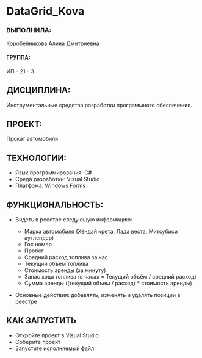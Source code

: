# DataGrid_Kova

### ВЫПОЛНИЛА:
Коробейникова Алина Дмитриевна
#### ГРУППА:
ИП - 21 - 3

## ДИСЦИПЛИНА:

Инструментальные средства разработки программного обеспечения.

## ПРОЕКТ: 

Прокат автомобиля

## ТЕХНОЛОГИИ:

+ Язык программирования: C#
+ Среда разработки: Visual Studio
+ Платфома: Windows Forms

## ФУНКЦИОНАЛЬНОСТЬ:

+ Видеть в реестре следующую информацию:
  + Марка автомобиля (Хёндай крета, Лада веста, Митсубиси аутлендер)
  + Гос номер
  + Пробег
  + Средний расход топлива за час
  + Текущий объем топлива
  + Стоимость аренды (за минуту)
  + Запас хода топлива (в часах = Текущий объём / средний расход)
  + Сумма аренды ((текущий объем / расход) * стоимость аренды)
    
+ Основные действия: добавлять, изменять и удалять позиции в реестре


## КАК ЗАПУСТИТЬ

+ Откройте проект в Visual Studio
+ Соберите проект
+ Запустите исполняемый файл
